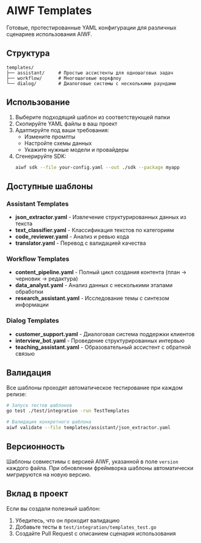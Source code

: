 # AIWF Templates

Готовые, протестированные YAML конфигурации для различных сценариев использования AIWF.

## Структура

```
templates/
├── assistant/     # Простые ассистенты для одношаговых задач
├── workflow/      # Многошаговые воркфлоу
└── dialog/        # Диалоговые системы с несколькими раундами
```

## Использование

1. Выберите подходящий шаблон из соответствующей папки
2. Скопируйте YAML файлы в ваш проект
3. Адаптируйте под ваши требования:
   - Измените промпты
   - Настройте схемы данных
   - Укажите нужные модели и провайдеры
4. Сгенерируйте SDK:
   ```bash
   aiwf sdk --file your-config.yaml --out ./sdk --package myapp
   ```

## Доступные шаблоны

### Assistant Templates

- **json_extractor.yaml** - Извлечение структурированных данных из текста
- **text_classifier.yaml** - Классификация текстов по категориям
- **code_reviewer.yaml** - Анализ и ревью кода
- **translator.yaml** - Перевод с валидацией качества

### Workflow Templates

- **content_pipeline.yaml** - Полный цикл создания контента (план → черновик → редактура)
- **data_analyst.yaml** - Анализ данных с несколькими этапами обработки
- **research_assistant.yaml** - Исследование темы с синтезом информации

### Dialog Templates

- **customer_support.yaml** - Диалоговая система поддержки клиентов
- **interview_bot.yaml** - Проведение структурированных интервью
- **teaching_assistant.yaml** - Образовательный ассистент с обратной связью

## Валидация

Все шаблоны проходят автоматическое тестирование при каждом релизе:

```bash
# Запуск тестов шаблонов
go test ./test/integration -run TestTemplates

# Валидация конкретного шаблона
aiwf validate --file templates/assistant/json_extractor.yaml
```

## Версионность

Шаблоны совместимы с версией AIWF, указанной в поле `version` каждого файла.
При обновлении фреймворка шаблоны автоматически мигрируются на новую версию.

## Вклад в проект

Если вы создали полезный шаблон:
1. Убедитесь, что он проходит валидацию
2. Добавьте тесты в `test/integration/templates_test.go`
3. Создайте Pull Request с описанием сценария использования